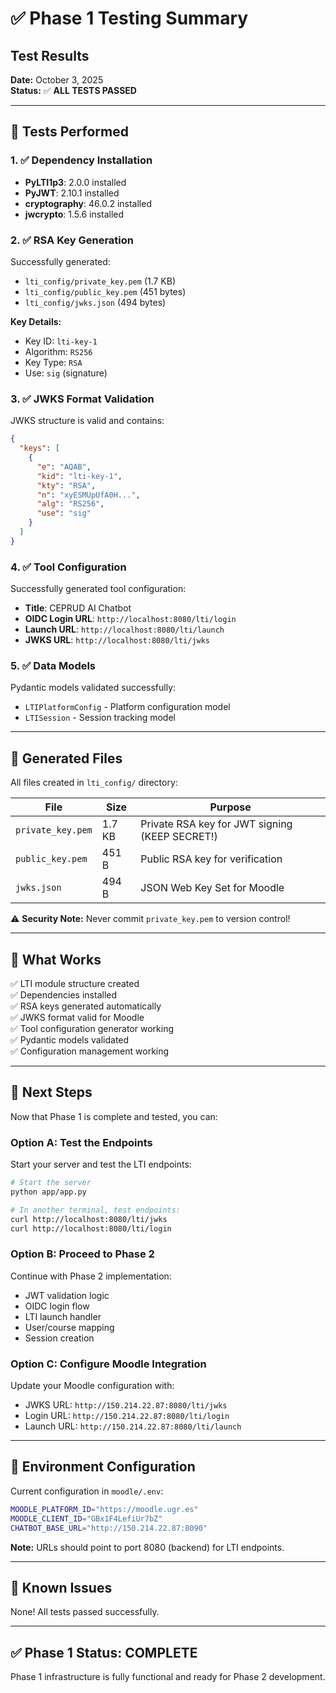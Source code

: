 # ✅ Phase 1 Testing Summary

## Test Results

**Date:** October 3, 2025  
**Status:** ✅ **ALL TESTS PASSED**

---

## 🧪 Tests Performed

### 1. ✅ Dependency Installation
- **PyLTI1p3**: 2.0.0 installed
- **PyJWT**: 2.10.1 installed  
- **cryptography**: 46.0.2 installed
- **jwcrypto**: 1.5.6 installed

### 2. ✅ RSA Key Generation
Successfully generated:
- `lti_config/private_key.pem` (1.7 KB)
- `lti_config/public_key.pem` (451 bytes)
- `lti_config/jwks.json` (494 bytes)

**Key Details:**
- Key ID: `lti-key-1`
- Algorithm: `RS256`
- Key Type: `RSA`
- Use: `sig` (signature)

### 3. ✅ JWKS Format Validation
JWKS structure is valid and contains:
```json
{
  "keys": [
    {
      "e": "AQAB",
      "kid": "lti-key-1",
      "kty": "RSA",
      "n": "xyESMUpUfA0H...",
      "alg": "RS256",
      "use": "sig"
    }
  ]
}
```

### 4. ✅ Tool Configuration
Successfully generated tool configuration:
- **Title**: CEPRUD AI Chatbot
- **OIDC Login URL**: `http://localhost:8080/lti/login`
- **Launch URL**: `http://localhost:8080/lti/launch`
- **JWKS URL**: `http://localhost:8080/lti/jwks`

### 5. ✅ Data Models
Pydantic models validated successfully:
- `LTIPlatformConfig` - Platform configuration model
- `LTISession` - Session tracking model

---

## 📁 Generated Files

All files created in `lti_config/` directory:

| File | Size | Purpose |
|------|------|---------|
| `private_key.pem` | 1.7 KB | Private RSA key for JWT signing (KEEP SECRET!) |
| `public_key.pem` | 451 B | Public RSA key for verification |
| `jwks.json` | 494 B | JSON Web Key Set for Moodle |

⚠️ **Security Note:** Never commit `private_key.pem` to version control!

---

## 🎯 What Works

✅ LTI module structure created  
✅ Dependencies installed  
✅ RSA keys generated automatically  
✅ JWKS format valid for Moodle  
✅ Tool configuration generator working  
✅ Pydantic models validated  
✅ Configuration management working  

---

## 🚀 Next Steps

Now that Phase 1 is complete and tested, you can:

### Option A: Test the Endpoints
Start your server and test the LTI endpoints:
```bash
# Start the server
python app/app.py

# In another terminal, test endpoints:
curl http://localhost:8080/lti/jwks
curl http://localhost:8080/lti/login
```

### Option B: Proceed to Phase 2
Continue with Phase 2 implementation:
- JWT validation logic
- OIDC login flow
- LTI launch handler  
- User/course mapping
- Session creation

### Option C: Configure Moodle Integration
Update your Moodle configuration with:
- JWKS URL: `http://150.214.22.87:8080/lti/jwks`
- Login URL: `http://150.214.22.87:8080/lti/login`
- Launch URL: `http://150.214.22.87:8080/lti/launch`

---

## 📝 Environment Configuration

Current configuration in `moodle/.env`:
```bash
MOODLE_PLATFORM_ID="https://moodle.ugr.es"
MOODLE_CLIENT_ID="GBx1F4LefiUr7bZ"
CHATBOT_BASE_URL="http://150.214.22.87:8090"
```

**Note:** URLs should point to port 8080 (backend) for LTI endpoints.

---

## 🐛 Known Issues

None! All tests passed successfully.

---

## ✅ Phase 1 Status: COMPLETE

Phase 1 infrastructure is fully functional and ready for Phase 2 development.

